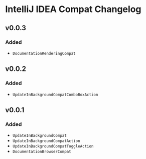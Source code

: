 # IntelliJ IDEA Compat Changelog


## v0.0.3

### Added

- `DocumentationRenderingCompat`


## v0.0.2

### Added

- `UpdateInBackgroundCompatComboBoxAction`

## v0.0.1

### Added

- `UpdateInBackgroundCompat`
- `UpdateInBackgroundCompatAction`
- `UpdateInBackgroundCompatToggleAction`
- `DocumentationBrowserCompat`
